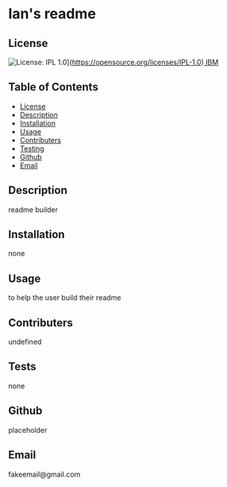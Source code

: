 ## <h1>Ian's readme</h1><h2> License </h2>
![License: IPL 1.0](https://img.shields.io/badge/License-IPL_1.0-blue.svg)](https://opensource.org/licenses/IPL-1.0)[  IBM](https://www.ibm.com/about/software-licensing/licensing/license_information_documents)<h2> Table of Contents </h2> 
- [License](#license)
- [Description](#description)
- [Installation](#installation)
- [Usage](#usage)
- [Contributers](#contributers)
- [Testing](#testing)
- [Github](#github)
- [Email](#email)
<h2>Description</h2><p>readme builder</p><h2>Installation</h2><p>none</p><h2>Usage</h2><p>to help the user build their readme</p><h2>Contributers</h2><p>undefined</p><h2>Tests</h2><p>none</p><h2>Github</h2><p>placeholder</p><h2>Email</h2><p>fakeemail@gmail.com</p>